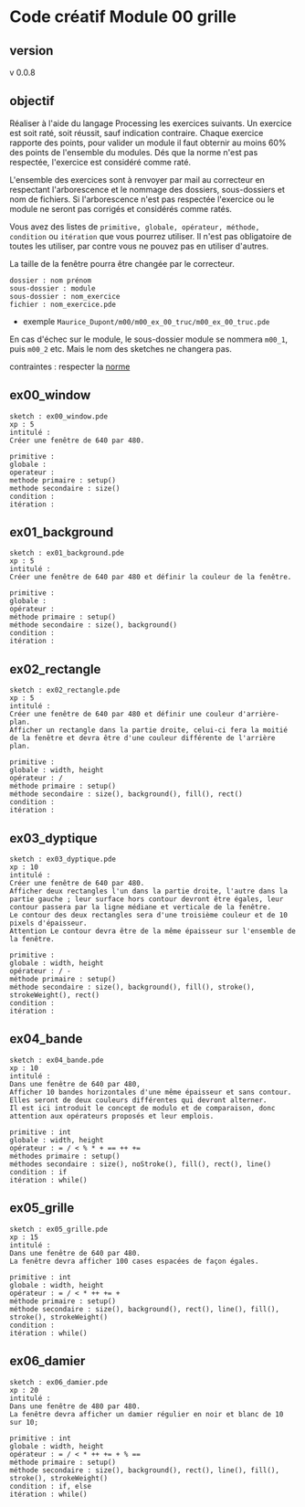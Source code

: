 # Code créatif Module 00 grille

## version
v 0.0.8

## objectif
Réaliser à l'aide du langage Processing les exercices suivants.
Un exercice est soit raté, soit réussit, sauf indication contraire.
Chaque exercice rapporte des points, pour valider un module il faut obternir au moins 60% des points de l'ensemble du modules.
Dés que la norme n'est pas respectée, l'exercice est considéré comme raté.

L'ensemble des exercices sont à renvoyer par mail au correcteur en respectant l'arborescence et le nommage des dossiers, sous-dossiers et nom de fichiers. Si l'arborescence n'est pas respectée l'exercice ou le module ne seront pas corrigés et considérés comme ratés.

Vous avez des listes de `primitive, globale, opérateur, méthode, condition` ou `itération` que vous pourrez utiliser. Il n'est pas obligatoire de toutes les utiliser, par contre vous ne pouvez pas en utiliser d'autres.

La taille de la fenêtre pourra être changée par le correcteur.

```
dossier : nom prénom
sous-dossier : module
sous-dossier : nom_exercice
fichier : nom_exercice.pde
```

* exemple `Maurice_Dupont/m00/m00_ex_00_truc/m00_ex_00_truc.pde`

En cas d'échec sur le module, le sous-dossier module se nommera `m00_1`, puis `m00_2` etc. Mais le nom des sketches ne changera pas.

contraintes : 
respecter la [norme](https://github.com/StanLepunK/La-Voie-du-Code/blob/master/norme_voie_du_code.md)


## ex00_window
```
sketch : ex00_window.pde
xp : 5
intitulé :
Créer une fenêtre de 640 par 480.
```
```
primitive : 
globale : 
operateur : 
methode primaire : setup()
methode secondaire : size()
condition :
itération :
```
## ex01_background
```
sketch : ex01_background.pde
xp : 5
intitulé :
Créer une fenêtre de 640 par 480 et définir la couleur de la fenêtre.
```
```
primitive : 
globale : 
opérateur : 
méthode primaire : setup()
méthode secondaire : size(), background()
condition :
itération :
```
## ex02_rectangle
```
sketch : ex02_rectangle.pde
xp : 5
intitulé :
Créer une fenêtre de 640 par 480 et définir une couleur d'arrière-plan.
Afficher un rectangle dans la partie droite, celui-ci fera la moitié de la fenêtre et devra être d'une couleur différente de l'arrière plan.
```
```
primitive : 
globale : width, height
opérateur : /
méthode primaire : setup()
méthode secondaire : size(), background(), fill(), rect()
condition :
itération :
```

## ex03_dyptique
```
sketch : ex03_dyptique.pde
xp : 10
intitulé :
Créer une fenêtre de 640 par 480.
Afficher deux rectangles l'un dans la partie droite, l'autre dans la partie gauche ; leur surface hors contour devront être égales, leur contour passera par la ligne médiane et verticale de la fenêtre.
Le contour des deux rectangles sera d'une troisième couleur et de 10 pixels d'épaisseur.
Attention Le contour devra être de la même épaisseur sur l'ensemble de la fenêtre.
```
```
primitive : 
globale : width, height
opérateur : / -
méthode primaire : setup()
méthode secondaire : size(), background(), fill(), stroke(), strokeWeight(), rect()
condition :
itération :
```
## ex04_bande
```
sketch : ex04_bande.pde
xp : 10
intitulé :
Dans une fenêtre de 640 par 480,
Afficher 10 bandes horizontales d'une même épaisseur et sans contour. 
Elles seront de deux couleurs différentes qui devront alterner.
Il est ici introduit le concept de modulo et de comparaison, donc attention aux opérateurs proposés et leur emplois.
```
```
primitive : int
globale : width, height
opérateur : = / < % * + == ++ +=
méthodes primaire : setup()
méthodes secondaire : size(), noStroke(), fill(), rect(), line()
condition : if
itération : while()
```
## ex05_grille
```
sketch : ex05_grille.pde
xp : 15
intitulé :
Dans une fenêtre de 640 par 480.
La fenêtre devra afficher 100 cases espacées de façon égales.
```
```
primitive : int
globale : width, height
opérateur : = / < * ++ += +
méthode primaire : setup()
méthode secondaire : size(), background(), rect(), line(), fill(), stroke(), strokeWeight() 
condition :
itération : while()
```

## ex06_damier
```
sketch : ex06_damier.pde
xp : 20
intitulé :
Dans une fenêtre de 480 par 480.
La fenêtre devra afficher un damier régulier en noir et blanc de 10 sur 10;
```
```
primitive : int
globale : width, height
opérateur : = / < * ++ += + % ==
méthode primaire : setup()
méthode secondaire : size(), background(), rect(), line(), fill(), stroke(), strokeWeight()
condition : if, else
itération : while()
```

